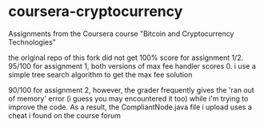 # coursera-cryptocurrency
Assignments from the Coursera course "Bitcoin and Cryptocurrency Technologies"

the original repo of this fork did not get 100% score for assignment 1/2.
95/100 for assignment 1, both versions of max fee handler scores 0.
i use a simple tree search algorithm to get the max fee solution

90/100 for assignment 2, however, the grader frequently gives the 'ran out of memory' error (i guess you may encountered it too) while i'm trying to improve the code. As a result, the CompliantNode.java file i upload uses a cheat i found on the course forum
